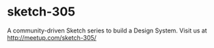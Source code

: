 # sketch-305
A community-driven Sketch series to build a Design System. Visit us at http://meetup.com/sketch-305/ 
